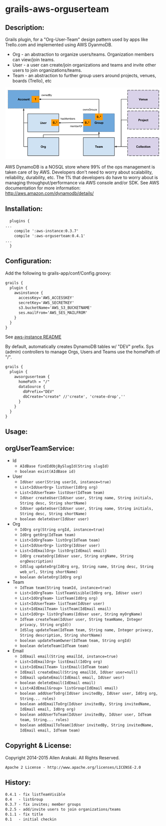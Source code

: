 # grails-aws-orguserteam

Description:
--------------
Grails plugin, for a "Org-User-Team" design pattern used by apps like Trello.com and implemented using AWS DyanmoDB.

* Org - an abstraction to organize users/teams.  Organization members can view/join teams.
* User - a user can create/join organizations and teams and invite other users to join organizations/teams.
* Team - an abstraction to further group users around projects, venues, boards (Trello), etc

![Class Diagram](/grails-app/assets/images/OrgUserTeam.png?raw=true "Class Diagram")

AWS DynamoDB is a NOSQL store where 99% of the ops management is taken care of by AWS.  Developers don't need to worry about
scalability, reliability, durability, etc.  The 1% that developers do have to worry about is managing throughput/performance via
AWS console and/or SDK.  See AWS documentation for more information: http://aws.amazon.com/dynamodb/details/

Installation:
--------------
```
  plugins {
...
    compile ':aws-instance:0.3.7'
    compile ':aws-orguserteam:0.4.1'
...
  }
```

Configuration:
--------------
Add the following to grails-app/conf/Config.groovy:
```
grails {
  plugin {
    awsinstance {
      accessKey='AWS_ACCESSKEY'
      secretKey='AWS_SECRETKEY'
      s3.bucketName='AWS_S3_BUCKETNAME'
      ses.mailFrom='AWS_SES_MAILFROM'
    }
  }
}
```
See <a href="https://github.com/ikakara-team/grails-aws-instance">aws-instance README</a>

By default, automatically creates DynamoDB tables w/ "DEV" prefix.  Sys (admin) controllers to manage
Orgs, Users and Teams use the homePath of "/".
```
grails {
  plugin {
    awsorguserteam {
      homePath = "/"
      dataSource {
        dbPrefix="DEV"
        dbCreate="create" //'create', 'create-drop',''
      }
    }
  }
}
```

Usage:
--------------

orgUserTeamService:
--------------
* Id
  * ```AIdBase findIdObjBySlugId(String slugId)```
  * ```boolean exist(AIdBase id)```
* User
  * ```IdUser user(String userId, instance=true)```
  * ```List<IdUserOrg> listUser(IdOrg org)```
  * ```List<IdUserTeam> listUser(IdTeam team)```
  * ```IdUser createUser(IdUser user, String name, String initials, String desc, String shortName)```
  * ```IdUser updateUser(IdUser user, String name, String initials, String desc, String shortName)```
  * ```boolean deleteUser(IdUser user)```
* Org
  * ```IdOrg org(String orgId, instance=true)```
  * ```IdOrg getOrg(IdTeam team)```
  * ```List<IdOrgTeam> listOrg(IdTeam team)```
  * ```List<IdUserOrg> listOrg(IdUser user)```
  * ```List<IdEmailOrg> listOrg(IdEmail email)```
  * ```IdOrg createOrg(IdUser user, String orgName, String orgDescription)```
  * ```IdSlug updateOrg(IdOrg org, String name, String desc, String web_url, String shortName)```
  * ```boolean deleteOrg(IdOrg org)```
* Team
  * ```IdTeam team(String teamId, instance=true)```
  * ```List<IdOrgTeam> listTeamVisible(IdOrg org, IdUser user)```
  * ```List<IdOrgTeam> listTeam(IdOrg org)```
  * ```List<IdUserTeam> listTeam(IdUser user)```
  * ```List<IdEmailTeam> listTeam(IdEmail email)```
  * ```List<IdOrg> listOrgTeams(IdUser user, String myOrgName)```
  * ```IdTeam createTeam(IdUser user, String teamName, Integer privacy, String orgId))```
  * ```IdSlug updateTeam(IdTeam team, String name, Integer privacy, String description, String shortName)```
  * ```boolean updateTeamOwner(IdTeam team, String orgId)```
  * ```boolean deleteTeam(IdTeam team)```
* Email
  * ```IdEmail email(String emailId, instance=true)```
  * ```List<IdEmailOrg> listEmail(IdOrg org)```
  * ```List<IdEmailTeam> listEmail(IdTeam team)```
  * ```IdEmail createEmail(String emailId, IdUser user=null)```
  * ```IdEmail updateEmail(IdEmail email, IdUser uesr)```
  * ```boolean deleteEmail(IdEmail email)```
  * ```List<AIdEmailGroup> listGroup(IdEmail email)```
  * ```boolean addUserToOrg(IdUser invitedBy, IdUser user, IdOrg org, String... roles)```
  * ```boolean addEmailToOrg(IdUser invitedBy, String invitedName, IdEmail email, IdOrg org)```
  * ```boolean addUserToTeam(IdUser invitedBy, IdUser user, IdTeam team, String... roles)```
  * ```boolean addEmailToTeam(IdUser invitedBy, String invitedName, IdEmail email, IdTeam team)```

Copyright & License:
--------------
Copyright 2014-2015 Allen Arakaki.  All Rights Reserved.

```
Apache 2 License - http://www.apache.org/licenses/LICENSE-2.0
```

History:
--------------
```
0.4.1 - fix listTeamVisible
0.4   - listGroup
0.3.7 - fix invites; member groups
0.2.5 - add/invite users to join organizations/teams
0.1.1 - fix title
0.1   - initial checkin
```